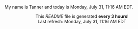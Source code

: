 My name is Tanner and today is Monday, July 31, 11:16 AM EDT.

<p align="center">This <i>README</i> file is generated <b>every 3 hours</b>!</br>Last refresh: Monday, July 31, 11:16 AM EDT<br /></p>
